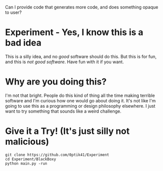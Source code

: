 Can I provide code that generates more code, and does something opaque to user?

# Experiment - Yes, I know this is a bad idea

This is a silly idea, and no *good* software should do this. But this is for 
fun, and this is *not good software*. Have fun with it if you want.


# Why are you doing this? 

I'm not that bright. People do this kind of thing all the time making terrible
software and I'm curious how one would go about doing it. It's not like I'm 
going to use this as a programming or design philosophy elsewhere. I just want
to try something that sounds like a weird challenge. 

# Give it a Try! (It's just silly not malicious)
```
git clone https://github.com/0ptik41/Experiment
cd Experiment/BlackBoxy
python main.py -run
```
